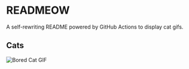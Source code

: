 # READMEOW

A self-rewriting README powered by GitHub Actions to display cat gifs.

## Cats

![Bored Cat GIF](https://media1.giphy.com/media/v1.Y2lkPTlhY2QwMmRhOGF6NXZldXMxcHlvd3B3bDU1M2k2d2p4YTk3MHN4b25mMXdjMzBhZCZlcD12MV9naWZzX3NlYXJjaCZjdD1n/mlvseq9yvZhba/200.gif)
